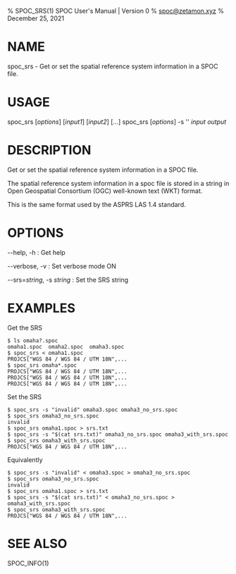 % SPOC_SRS(1) SPOC User's Manual | Version 0
% spoc@zetamon.xyz
% December 25, 2021

# NAME

spoc_srs - Get or set the spatial reference system information in a SPOC
file.

# USAGE

spoc_srs [*options*] [*input1*] [*input2*] [*...*]
spoc_srs [*options*] -s '<OGR WKT string>' *input* *output*

# DESCRIPTION

Get or set the spatial reference system information in a SPOC file.

The spatial reference system information in a spoc file is stored in a
string in Open Geospatial Consortium (OGC) well-known text (WKT) format.

This is the same format used by the ASPRS LAS 1.4 standard.

# OPTIONS

--help, -h
:   Get help

--verbose, -v
:   Set verbose mode ON

--srs=*string*, -s *string*
:   Set the SRS string

# EXAMPLES

Get the SRS

    $ ls omaha?.spoc
    omaha1.spoc  omaha2.spoc  omaha3.spoc
    $ spoc_srs < omaha1.spoc
    PROJCS["WGS 84 / WGS 84 / UTM 18N",...
    $ spoc_srs omaha*.spoc
    PROJCS["WGS 84 / WGS 84 / UTM 18N",...
    PROJCS["WGS 84 / WGS 84 / UTM 18N",...
    PROJCS["WGS 84 / WGS 84 / UTM 18N",...

Set the SRS

    $ spoc_srs -s "invalid" omaha3.spoc omaha3_no_srs.spoc
    $ spoc_srs omaha3_no_srs.spoc
    invalid
    $ spoc_srs omaha1.spoc > srs.txt
    $ spoc_srs -s "$(cat srs.txt)" omaha3_no_srs.spoc omaha3_with_srs.spoc
    $ spoc_srs omaha3_with_srs.spoc
    PROJCS["WGS 84 / WGS 84 / UTM 18N",...

Equivalently

    $ spoc_srs -s "invalid" < omaha3.spoc > omaha3_no_srs.spoc
    $ spoc_srs omaha3_no_srs.spoc
    invalid
    $ spoc_srs omaha1.spoc > srs.txt
    $ spoc_srs -s "$(cat srs.txt)" < omaha3_no_srs.spoc > omaha3_with_srs.spoc
    $ spoc_srs omaha3_with_srs.spoc
    PROJCS["WGS 84 / WGS 84 / UTM 18N",...

# SEE ALSO

SPOC_INFO(1)
